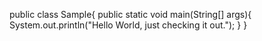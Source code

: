 public class Sample{
  public static void main(String[] args){
    System.out.println("Hello World, just checking it out.");
}
}
